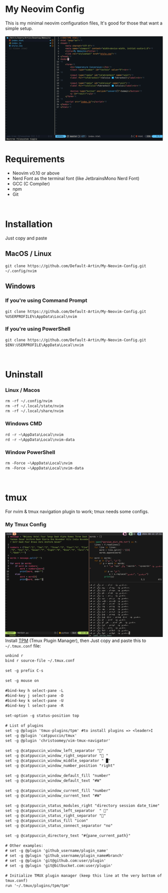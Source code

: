 # My Neovim Config
This is my minimal neovim configuration files, It's good for those that want a simple setup.
<br />
<br />
![nvim](https://raw.githubusercontent.com/Default-Artin/My-Neovim-Config/main/nvim.png)
<br />
# Requirements
- Neovim v0.10 or above
- Nerd Font as the terminal font (like JetbrainsMono Nerd Font)
- GCC (C Compiler)
- npm
- Git
<br />

# Installation
Just copy and paste
## MacOS / Linux
    git clone https://github.com/Default-Artin/My-Neovim-Config.git ~/.config/nvim
## Windows
### If you're using Command Prompt
    git clone https://github.com/Default-Artin/My-Neovim-Config.git %USERPROFILE%\AppData\Local\nvim
### If you're using PowerShell
    git clone https://github.com/Default-Artin/My-Neovim-Config.git $ENV:USERPROFILE\AppData\Local\nvim
<br />

# Uninstall
### Linux / Macos
    rm -rf ~/.config/nvim
    rm -rf ~/.local/state/nvim
    rm -rf ~/.local/share/nvim

### Windows CMD
    rd -r ~\AppData\Local\nvim
    rd -r ~\AppData\Local\nvim-data

### Window PowerShell
    rm -Force ~\AppData\Local\nvim
    rm -Force ~\AppData\Local\nvim-data
<br />

# tmux
For nvim & tmux navigation plugin to work; tmux needs some configs.
### My Tmux Config
![tmux](https://raw.githubusercontent.com/Default-Artin/My-Neovim-Config/main/tmux.png)
Install [TPM](https://github.com/tmux-plugins/tpm) (Tmux Plugin Manager), then Just copy and paste this to `~/.tmux.conf` file:

    unbind r
    bind r source-file ~/.tmux.conf
    
    set -g prefix C-s

    set -g mouse on
    
    #bind-key h select-pane -L
    #bind-key j select-pane -D
    #bind-key k select-pane -U
    #bind-key l select-pane -R
    
    set-option -g status-position top
    
    # List of plugins
    set -g @plugin 'tmux-plugins/tpm' #to install plugins => <leader>I
    set -g @plugin 'catppuccin/tmux'
    set -g @plugin 'christoomey/vim-tmux-navigator'
    
    set -g @catppuccin_window_left_separator ""
    set -g @catppuccin_window_right_separator " "
    set -g @catppuccin_window_middle_separator " █"
    set -g @catppuccin_window_number_position "right"
    
    set -g @catppuccin_window_default_fill "number"
    set -g @catppuccin_window_default_text "#W"
    
    set -g @catppuccin_window_current_fill "number"
    set -g @catppuccin_window_current_text "#W"
    
    set -g @catppuccin_status_modules_right "directory session date_time"
    set -g @catppuccin_status_left_separator  " "
    set -g @catppuccin_status_right_separator ""
    set -g @catppuccin_status_fill "icon"
    set -g @catppuccin_status_connect_separator "no"
    
    set -g @catppuccin_directory_text "#{pane_current_path}"
    
    # Other examples:
    # set -g @plugin 'github_username/plugin_name'
    # set -g @plugin 'github_username/plugin_name#branch'
    # set -g @plugin 'git@github.com:user/plugin'
    # set -g @plugin 'git@bitbucket.com:user/plugin'
    
    # Initialize TMUX plugin manager (keep this line at the very bottom of tmux.conf)
    run '~/.tmux/plugins/tpm/tpm'
